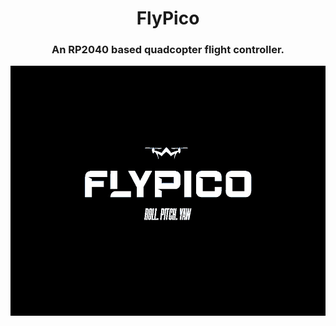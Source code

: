 <div align="center">
  <h1>FlyPico</h1>
  <h3>An RP2040 based quadcopter flight controller.</h3>
  <img src="assets/logo/logo.jpg" alt="Logo" width="700" height="400">
</div>
